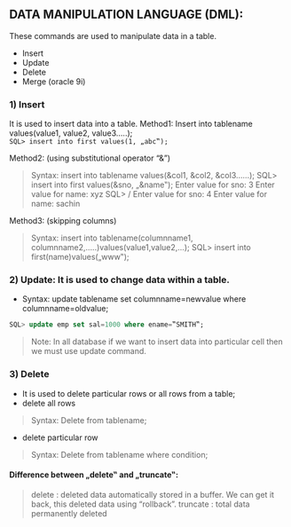 ## DATA MANIPULATION LANGUAGE (DML):
These commands are used to manipulate data in a table. 

*	Insert 
*	Update 
*	Delete 
*	Merge (oracle 9i) 

### 1) Insert
It is used to insert data into a table. 
Method1: Insert into tablename values(value1, value2, value3…..);  
`SQL> insert into first values(1, „abc‟);` 


Method2: (using substitutional operator “&”) 
> Syntax: insert into tablename values(&col1, &col2, &col3……); 
SQL> insert into first values(&sno, „&name‟); 
Enter value for sno: 3 
Enter value for name: xyz 
SQL> / 
Enter value for sno: 4 
Enter value for name: sachin 

Method3: (skipping columns) 
> Syntax: insert into tablename(columnname1, columnname2,…..)values(value1,value2,…); 
SQL> insert into first(name)values(„www‟); 

 
### 2)	Update: It is used to change data within a table. 
* Syntax: update tablename set columnname=newvalue where columnname=oldvalue; 
```sql
SQL> update emp set sal=1000 where ename=‟SMITH‟; 
```
> Note: In all database if we want to insert data into particular cell then we must use update command. 

### 3)	Delete
* It is used to delete particular rows or all rows from a table;
* delete all rows
>Syntax:  Delete from tablename; 

* delete particular row
>Syntax: Delete from tablename where condition; 

#### Difference between „delete‟ and „truncate‟: 
> delete : deleted data automatically stored in a buffer. We can get it back, this deleted data using “rollback”.
> truncate : total data permanently deleted
